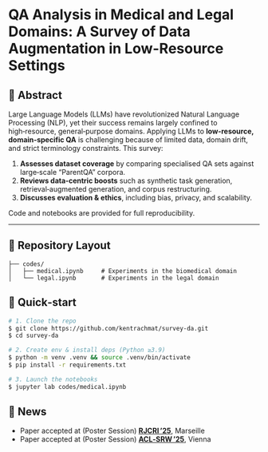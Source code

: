 # QA Analysis in Medical and Legal Domains: A Survey of Data Augmentation in Low-Resource Settings

## 📝 Abstract

Large Language Models (LLMs) have revolutionized Natural Language Processing (NLP), yet their success remains largely confined to high‑resource, general‑purpose domains. Applying LLMs to **low‑resource, domain‑specific QA** is challenging because of limited data, domain drift, and strict terminology constraints. This survey:

1. **Assesses dataset coverage** by comparing specialised QA sets against large‑scale “ParentQA” corpora.
2. **Reviews data‑centric boosts** such as synthetic task generation, retrieval‑augmented generation, and corpus restructuring.
3. **Discusses evaluation & ethics**, including bias, privacy, and scalability.

Code and notebooks are provided for full reproducibility.

---

## 📂 Repository Layout

```
├── codes/                 
│   ├── medical.ipynb     # Experiments in the biomedical domain
│   └── legal.ipynb       # Experiments in the legal domain
```

## 🚀 Quick‑start

```bash
# 1. Clone the repo
$ git clone https://github.com/kentrachmat/survey-da.git
$ cd survey-da

# 2. Create env & install deps (Python ≥3.9)
$ python -m venv .venv && source .venv/bin/activate
$ pip install -r requirements.txt

# 3. Launch the notebooks
$ jupyter lab codes/medical.ipynb
```
 
## 📰 News

- Paper accepted at (Poster Session) [**RJCRI ’25**](https://coria-taln-2025.lis-lab.fr/), Marseille
- Paper accepted at (Poster Session) [**ACL‑SRW ’25**](https://acl2025-srw.github.io/), Vienna

<!-- ## 📚 Citation

If you use this survey in your work, please cite:

TBA -->